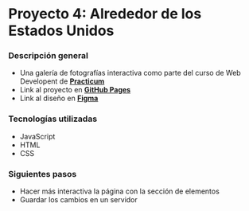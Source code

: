 # Proyecto 4: Alrededor de los Estados Unidos

### Descripción general

* Una galería de fotografías interactiva como parte del curso de Web Developent de [**Practicum**](https://practicum.com/es-mex/web/)
* Link al proyecto en [**GitHub Pages**](https://mikecviteri.github.io/web_project_4_esp/)
* Link al diseño en [**Figma**](https://www.figma.com/file/zXzLVGc4KNVm3FMTsAnQnH/WEB%2C-Sprint-4%3A-Alrededor-de-los-EEUU-%7C-desktop-%2B-mobile?node-id=0%3A1)

### Tecnologías utilizadas

* JavaScript
* HTML
* CSS

### Siguientes pasos

* Hacer más interactiva la página con la sección de elementos
* Guardar los cambios en un servidor

